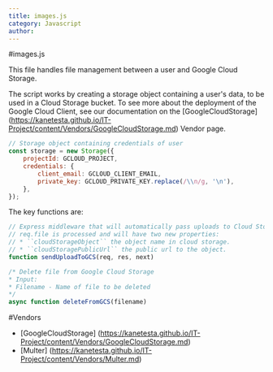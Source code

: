 ```yaml
---
title: images.js
category: Javascript
author: 
---
```


#images.js

This file handles file management between a user and Google Cloud Storage.

The script works by creating a storage object containing a user's data, to be used in a Cloud Storage bucket. To see more about the deployment of the Google Cloud Client, see our documentation on the [GoogleCloudStorage] (https://kanetesta.github.io/IT-Project/content/Vendors/GoogleCloudStorage.md) Vendor page.

```javascript
// Storage object containing credentials of user
const storage = new Storage({
	projectId: GCLOUD_PROJECT,
	credentials: {
		client_email: GCLOUD_CLIENT_EMAIL,
		private_key: GCLOUD_PRIVATE_KEY.replace(/\\n/g, '\n'),
	},
});
```

The key functions are:

```javascript
// Express middleware that will automatically pass uploads to Cloud Storage.
// req.file is processed and will have two new properties:
// * ``cloudStorageObject`` the object name in cloud storage.
// * ``cloudStoragePublicUrl`` the public url to the object.
function sendUploadToGCS(req, res, next)
```

```javascript
/* Delete file from Google Cloud Storage
* Input:
* Filename - Name of file to be deleted
*/
async function deleteFromGCS(filename)
```

#Vendors
* [GoogleCloudStorage] (https://kanetesta.github.io/IT-Project/content/Vendors/GoogleCloudStorage.md)
* [Multer] (https://kanetesta.github.io/IT-Project/content/Vendors/Multer.md)
